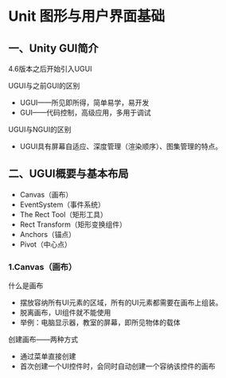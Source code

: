 # Unit 图形与用户界面基础

## 一、Unity GUI简介

4.6版本之后开始引入UGUI

UGUI与之前GUI的区别

- UGUI——所见即所得，简单易学，易开发
- GUI——代码控制，高级应用，多用于调试

UGUI与NGUI的区别
- UGUI具有屏幕自适应、深度管理（渲染顺序）、图集管理的特点。

## 二、UGUI概要与基本布局

- Canvas（画布）
- EventSystem（事件系统）
- The Rect Tool（矩形工具）
- Rect Transform（矩形变换组件）
- Anchors（锚点）
- Pivot（中心点）

### 1.Canvas（画布）

什么是画布

- 摆放容纳所有UI元素的区域，所有的UI元素都需要在画布上组装。
- 脱离画布，UI组件就不能使用
- 举例：电脑显示器，教室的屏幕，即所见物体的载体

创建画布——两种方式
- 通过菜单直接创建
- 首次创建一个UI控件时，会同时自动创建一个容纳该控件的画布




